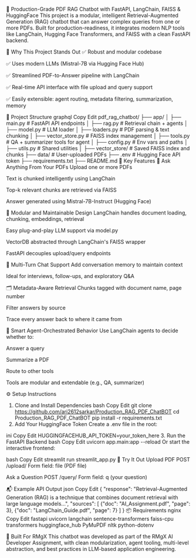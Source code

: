 🚀 Production-Grade PDF RAG Chatbot with FastAPI, LangChain, FAISS & HuggingFace
This project is a modular, intelligent Retrieval-Augmented Generation (RAG) chatbot that can answer complex queries from one or more PDFs. Built for production-readiness, it integrates modern NLP tools like LangChain, Hugging Face Transformers, and FAISS with a clean FastAPI backend.

🧠 Why This Project Stands Out
✅ Robust and modular codebase

✅ Uses modern LLMs (Mistral-7B via Hugging Face Hub)

✅ Streamlined PDF-to-Answer pipeline with LangChain

✅ Real-time API interface with file upload and query support

✅ Easily extensible: agent routing, metadata filtering, summarization, memory

🧱 Project Structure
graphql
Copy
Edit
pdf_rag_chatbot/
├── app/
│   ├── main.py            # FastAPI API endpoints
│   ├── rag.py             # Retrieval chain + agents
│   ├── model.py           # LLM loader
│   ├── loaders.py         # PDF parsing & text chunking
│   ├── vector_store.py    # FAISS index management
│   ├── tools.py           # QA + summarizer tools for agent
│   ├── config.py          # Env vars and paths
│   ├── utils.py           # Shared utilities
│
├── vector_store/          # Saved FAISS index and chunks
├── data/                  # User-uploaded PDFs
├── .env                   # Hugging Face API token
├── requirements.txt
├── README.md
🌟 Key Features
📄 Ask Anything From Your PDFs
Upload one or more PDFs

Text is chunked intelligently using LangChain

Top-k relevant chunks are retrieved via FAISS

Answer generated using Mistral-7B-Instruct (Hugging Face)

🧩 Modular and Maintainable Design
LangChain handles document loading, chunking, embeddings, retrieval

Easy plug-and-play LLM support via model.py

VectorDB abstracted through LangChain's FAISS wrapper

FastAPI decouples upload/query endpoints

🧠 Multi-Turn Chat Support
Add conversation memory to maintain context

Ideal for interviews, follow-ups, and exploratory Q&A

🗂️ Metadata-Aware Retrieval
Chunks tagged with document name, page number

Filter answers by source

Trace every answer back to where it came from

🤖 Smart Agent-Orchestrated Behavior
Use LangChain agents to decide whether to:

Answer a query

Summarize a PDF

Route to other tools

Tools are modular and extendable (e.g., QA, summarizer)

⚙️ Setup Instructions
1. Clone and Install Dependencies
bash
Copy
Edit
git clone https://github.com/ari2612sarkar/Production_RAG_PDF_ChatBOT
cd Production_RAG_PDF_ChatBOT
pip install -r requirements.txt
2. Add Your HuggingFace Token
Create a .env file in the root:

ini
Copy
Edit
HUGGINGFACEHUB_API_TOKEN=your_token_here
3. Run the FastAPI Backend
bash
Copy
Edit
uvicorn app.main:app --reload
Or start the interactive frontend:

bash
Copy
Edit
streamlit run streamlit_app.py
🚀 Try It Out
Upload PDF
POST /upload/
Form field: file (PDF file)

Ask a Question
POST /query/
Form field: q (your question)

📬 Example API Output
json
Copy
Edit
{
  "response": "Retrieval-Augmented Generation (RAG) is a technique that combines document retrieval with large language models...",
  "sources": [
    {"doc": "AI_Assignment.pdf", "page": 3},
    {"doc": "LangChain_Guide.pdf", "page": 7}
  ]
}
📦 Requirements
nginx
Copy
Edit
fastapi
uvicorn
langchain
sentence-transformers
faiss-cpu
transformers
huggingface_hub
PyMuPDF
nltk
python-dotenv

🧠 Built For RMgX
This chatbot was developed as part of the RMgX AI Developer Assignment, with clean modularization, agent tooling, multi-level abstraction, and best practices in LLM-based application engineering.

